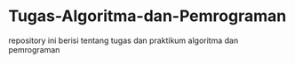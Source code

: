 # Tugas-Algoritma-dan-Pemrograman
repository ini berisi tentang tugas dan praktikum algoritma dan pemrograman
